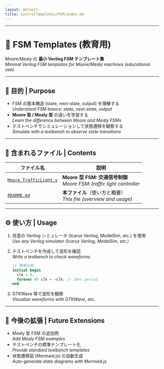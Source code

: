 ```yaml
---
layout: default
title: ControlTemplates/FSM/index.md
---
```


---

# 🔁 FSM Templates (教育用)

Moore/Mealy の **最小 Verilog FSM テンプレート集**  
*Minimal Verilog FSM templates for Moore/Mealy machines (educational use).*

---

## 🎯 目的 | Purpose
- FSM の基本構造 (state, next-state, output) を理解する  
  *Understand FSM basics: state, next-state, output*
- **Moore 型 / Mealy 型** の違いを学習する  
  *Learn the difference between Moore and Mealy FSMs*
- テストベンチでシミュレーションして状態遷移を観察する  
  *Simulate with a testbench to observe state transitions*

---

## 📂 含まれるファイル | Contents

| ファイル名 | 説明 |
|------------|------|
| [`Moore_TrafficLight.v`](./Moore_TrafficLight.v) | **Moore 型 FSM: 交通信号制御**<br>*Moore FSM: traffic light controller* |
| [`README.md`](./README.md) | **本ファイル**（使い方と概要）<br>*This file (overview and usage)* |

---

## ⚙️ 使い方 | Usage
1. 任意の Verilog シミュレータ (Icarus Verilog, ModelSim, etc.) を使用  
   *Use any Verilog simulator (Icarus Verilog, ModelSim, etc.)*

2. テストベンチを作成して波形を確認  
   *Write a testbench to check waveforms*

   ```verilog
   // 簡単な例
   initial begin
     clk = 0;
     forever #5 clk = ~clk; // 10ns period
   end
   ```

3. GTKWave 等で波形を観察  
   *Visualize waveforms with GTKWave, etc.*

---

## 🚀 今後の拡張 | Future Extensions
- Mealy 型 FSM の追加例  
  *Add Mealy FSM examples*
- テストベンチの標準テンプレート化  
  *Provide standard testbench templates*
- 状態遷移図 (Mermaid.js) の自動生成  
  *Auto-generate state diagrams with Mermaid.js*
